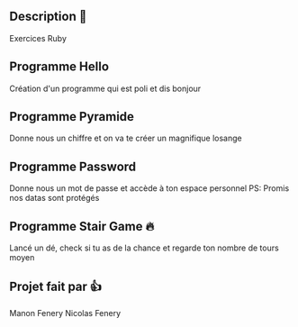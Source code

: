 ## Description 📝

Exercices Ruby

## Programme Hello

Création d'un programme qui est poli et dis bonjour

## Programme Pyramide

Donne nous un chiffre et on va te créer un magnifique losange

## Programme Password

Donne nous un mot de passe et accède à ton espace personnel
PS: Promis nos datas sont protégés

## Programme Stair Game :fire:

Lancé un dé, check si tu as de la chance et regarde ton nombre de tours moyen

## Projet fait par 👍

Manon	Fenery
Nicolas Fenery
